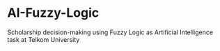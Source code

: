 # AI-Fuzzy-Logic
Scholarship decision-making using Fuzzy Logic as Artificial Intelligence task at Telkom University

